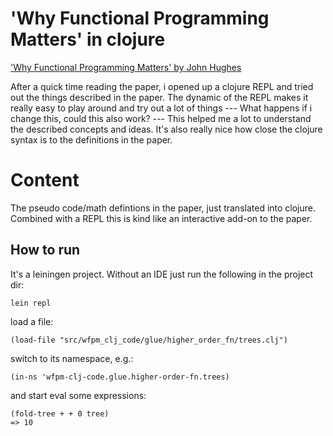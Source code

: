 # 'Why Functional Programming Matters' in clojure

['Why Functional Programming Matters' by John Hughes](https://www.google.com)

After a quick time reading the paper, i opened up a clojure REPL and tried out the things described in the paper.
The dynamic of the REPL makes it really easy to play around and try out a lot of things
--- What happens if i change this, could this also work? --- 
This helped me a lot to understand the described concepts and ideas.
It's also really nice how close the clojure syntax is to the definitions in the paper.

# Content

The pseudo code/math defintions in the paper, just translated into clojure.
Combined with a REPL this is kind like an interactive add-on to the paper.

## How to run

It's a leiningen project. Without an IDE just run the following in the project dir:
```
lein repl
```
load a file:
```
(load-file "src/wfpm_clj_code/glue/higher_order_fn/trees.clj")
```
switch to its namespace, e.g.:
```
(in-ns 'wfpm-clj-code.glue.higher-order-fn.trees)
```
and start eval some expressions:
```
(fold-tree + + 0 tree)
=> 10
```
